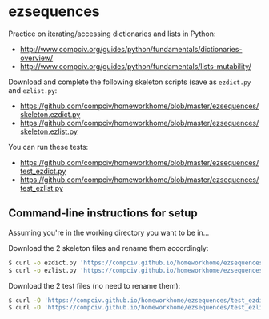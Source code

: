 # ezsequences 

Practice on iterating/accessing dictionaries and lists in Python:

- http://www.compciv.org/guides/python/fundamentals/dictionaries-overview/
- http://www.compciv.org/guides/python/fundamentals/lists-mutability/

Download and complete the following skeleton scripts (save as `ezdict.py` and `ezlist.py`:

- https://github.com/compciv/homeworkhome/blob/master/ezsequences/skeleton.ezdict.py
- https://github.com/compciv/homeworkhome/blob/master/ezsequences/skeleton.ezlist.py

You can run these tests:

- https://github.com/compciv/homeworkhome/blob/master/ezsequences/test_ezdict.py
- https://github.com/compciv/homeworkhome/blob/master/ezsequences/test_ezlist.py



## Command-line instructions for setup

Assuming you're in the working directory you want to be in...

Download the 2 skeleton files and rename them accordingly:

```sh
$ curl -o ezdict.py 'https://compciv.github.io/homeworkhome/ezsequences/skeleton.ezdict.py'
$ curl -o ezlist.py 'https://compciv.github.io/homeworkhome/ezsequences/skeleton.ezlist.py'
```

Download the 2 test files (no need to rename them):

```sh
$ curl -O 'https://compciv.github.io/homeworkhome/ezsequences/test_ezdict.py'
$ curl -O 'https://compciv.github.io/homeworkhome/ezsequences/test_ezlist.py'
```
